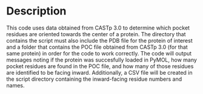 # Description
This code uses data obtained from CASTp 3.0 to determine which pocket residues are oriented towards the center of a protein. The directory that contains the script must also include the PDB file for the protein of interest and a folder that contains the POC file obtained from CASTp 3.0 (for that same protein) in order for the code to work correctly. The code will output messages noting if the protein was succesfully loaded in PyMOL, how many pocket residues are found in the POC file, and how many of those residues are identified to be facing inward. Additionally, a CSV file will be created in the script directory containing the inward-facing residue numbers and names. 

